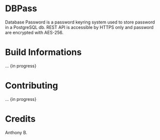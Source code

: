 # DBPass
Database Password is a password keyring system used to store password in a PostgreSQL db.
REST API is accessible by HTTPS only and password are encrypted with AES-256.

# Build Informations
... {in progress}

# Contributing
... {in progress}

# Credits
Anthony B.
